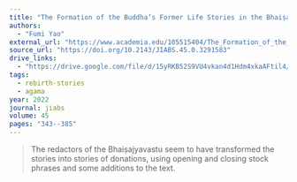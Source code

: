 ```yaml
---
title: "The Formation of the Buddha’s Former Life Stories in the Bhaiṣajyavastu of the Mūlasarvāstivāda Vinaya"
authors:
  - "Fumi Yao"
external_url: "https://www.academia.edu/105515404/The_Formation_of_the_Buddha_s_Former_Life_Stories_in_the_Bhai%E1%B9%A3ajyavastu_of_the_M%C5%ABlasarv%C4%81stiv%C4%81da_Vinaya"
source_url: "https://doi.org/10.2143/JIABS.45.0.3291583"
drive_links:
  - "https://drive.google.com/file/d/15yRKB52S9VU4vkan4d1Hdm4xkaAFtil4/view?usp=drivesdk"
tags:
  - rebirth-stories
  - agama
year: 2022
journal: jiabs
volume: 45
pages: "343--385"
---
```


> The redactors of the Bhaiṣajyavastu seem to have transformed the stories into stories of donations, using opening and closing stock phrases and some additions to the text.
